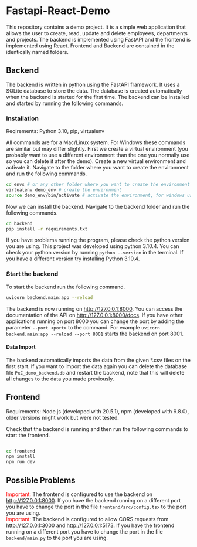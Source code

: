 # Fastapi-React-Demo

This repository contains a demo project. It is a simple web application that allows the user to create, read, update and delete employees, departments and projects. The backend is implemented using FastAPI and the frontend is implemented using React. Frontend and Backend are contained in the identically named folders.

## Backend

The backend is written in python using the FastAPI framework. It uses a SQLite database to store the data. The database is created automatically when the backend is started for the first time. The backend can be installed and started by running the following commands.

### Installation
Reqirements: Python 3.10, pip, virtualenv

All commands are for a Mac/Linux system. For Windows these commands are similar but may differ slightly.
First we create a virtual environment (you probably want to use a different environment than the one you normally use so you can delete it after the demo).
Create a new virtual environment and activate it. Navigate to the folder where you want to create the environment and run the following commands.

```bash
cd envs # or any other folder where you want to create the environment
virtualenv demo_env # create the environment
source demo_env/bin/activate # activate the environment, for windows use demo_env\Scripts\activate.bat
```


Now we can install the backend. Navigate to the backend folder and run the following commands.

```bash
cd backend
pip install -r requirements.txt
```
If you have problems running the program, please check the python version you are using. This project was developed using python 3.10.4. You can check your python version by running `python --version` in the terminal. If you have a different version try installing Python 3.10.4.

### Start the backend

To start the backend run the following command.

```bash
uvicorn backend.main:app --reload
```

The backend is now running on http://127.0.0.1:8000. You can access the documentation of the API on http://127.0.0.1:8000/docs. If you have other applications running on port 8000 you can change the port by adding the parameter `--port <port>` to the command. For example `uvicorn backend.main:app --reload --port 8001` starts the backend on port 8001.

#### Data Import

The backend automatically imports the data from the given \*.csv files on the first start. If you want to import the data again you can delete the database file `PxC_demo_backend.db` and restart the backend, note that this will delete all changes to the data you made previously.

## Frontend
Requirements: Node.js (developed with 20.5.1), npm (developed with 9.8.0), older versions might work but were not tested. 

Check that the backend is running and then run the following commands to start the frontend.

```bash

cd frontend
npm install
npm run dev
```

## Possible Problems

<span style="color:red"> Important:</span> The frontend is configured to use the backend on http://127.0.0.1:8000. If you have the backend running on a different port you have to change the port in the file `frontend/src/config.tsx` to the port you are using.</br>
<span style="color:red"> Important:</span> The backend is configured to allow CORS requests from http://127.0.0.1:3000 and http://127.0.0.1:5173. If you have the frontend running on a different port you have to change the port in the file `backend/main.py` to the port you are using.
